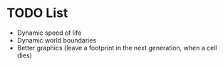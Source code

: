 TODO List
=========

- Dynamic speed of life
- Dynamic world boundaries
- Better graphics (leave a footprint in the next generation, when a cell dies)
